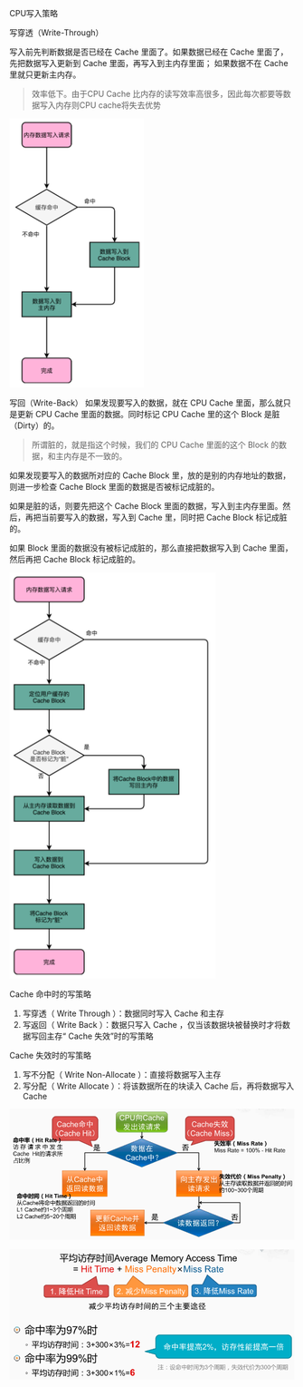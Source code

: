 
CPU写入策略

写穿透（Write-Through）

写入前先判断数据是否已经在 Cache 里面了。如果数据已经在 Cache 里面了，先把数据写入更新到 Cache 里面，再写入到主内存里面；
如果数据不在 Cache 里就只更新主内存。

> 效率低下。由于CPU Cache 比内存的读写效率高很多，因此每次都要等数据写入内存则CPU cache将失去优势

![image-20201015105126347](assets/image-20201015105126347.png)


写回（Write-Back）
如果发现要写入的数据，就在 CPU Cache 里面，那么就只是更新 CPU Cache 里面的数据。同时标记 CPU Cache 里的这个 Block 是脏（Dirty）的。

> 所谓脏的，就是指这个时候，我们的 CPU Cache 里面的这个 Block 的数据，和主内存是不一致的。

如果发现要写入的数据所对应的 Cache Block 里，放的是别的内存地址的数据，则进一步检查 Cache Block 里面的数据是否被标记成脏的。

如果是脏的话，则要先把这个 Cache Block 里面的数据，写入到主内存里面。然后，再把当前要写入的数据，写入到 Cache 里，同时把 Cache Block 标记成脏的。

如果 Block 里面的数据没有被标记成脏的，那么直接把数据写入到 Cache 里面，然后再把 Cache Block 标记成脏的。

![image-20201015105158933](assets/image-20201015105158933.png)


Cache 命中时的写策略
1. 写穿透（ Write Through ）：数据同时写入 Cache 和主存
1. 写返回（ Write Back ）：数据只写入 Cache ，仅当该数据块被替换时才将数据写回主存“ Cache 失效”时的写策略

Cache 失效时的写策略
1. 写不分配（ Write Non-Allocate ）：直接将数据写入主存
1. 写分配（ Write Allocate ）：将该数据所在的块读入 Cache 后，再将数据写入 Cache

![image-20201111135657343](assets/image-20201111135657343.png)

![image-20201111135714789](assets/image-20201111135714789.png)


